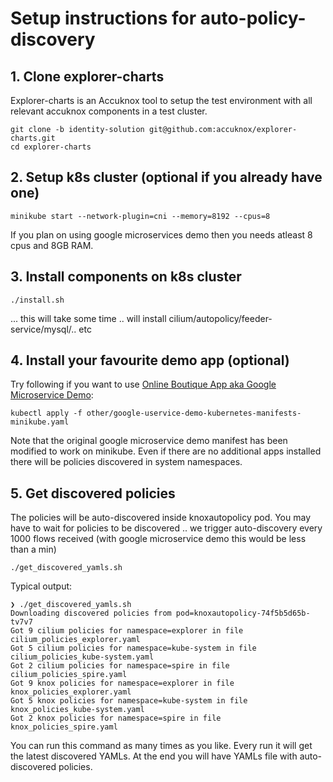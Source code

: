 # Setup instructions for auto-policy-discovery

## 1. Clone explorer-charts
Explorer-charts is an Accuknox tool to setup the test environment with all relevant accuknox components in a test cluster.
```
git clone -b identity-solution git@github.com:accuknox/explorer-charts.git
cd explorer-charts
```

## 2. Setup k8s cluster (optional if you already have one)
```
minikube start --network-plugin=cni --memory=8192 --cpus=8
```
If you plan on using google microservices demo then you needs atleast 8 cpus and 8GB RAM.

## 3. Install components on k8s cluster
```
./install.sh
```
... this will take some time .. will install cilium/autopolicy/feeder-service/mysql/.. etc

## 4. Install your favourite demo app (optional)
Try following if you want to use [Online Boutique App aka Google Microservice Demo](https://github.com/GoogleCloudPlatform/microservices-demo):
```
kubectl apply -f other/google-uservice-demo-kubernetes-manifests-minikube.yaml
```
Note that the original google microservice demo manifest has been modified to work on minikube.
Even if there are no additional apps installed there will be policies discovered in system namespaces.

## 5. Get discovered policies
The policies will be auto-discovered inside knoxautopolicy pod. You may have to wait for policies to be discovered .. we trigger auto-discovery every 1000 flows received (with google microservice demo this would be less than a min)
```
./get_discovered_yamls.sh
```

Typical output:
```
❯ ./get_discovered_yamls.sh
Downloading discovered policies from pod=knoxautopolicy-74f5b5d65b-tv7v7
Got 9 cilium policies for namespace=explorer in file cilium_policies_explorer.yaml
Got 5 cilium policies for namespace=kube-system in file cilium_policies_kube-system.yaml
Got 2 cilium policies for namespace=spire in file cilium_policies_spire.yaml
Got 9 knox policies for namespace=explorer in file knox_policies_explorer.yaml
Got 5 knox policies for namespace=kube-system in file knox_policies_kube-system.yaml
Got 2 knox policies for namespace=spire in file knox_policies_spire.yaml
```
You can run this command as many times as you like. Every run it will get the latest discovered YAMLs.
At the end you will have YAMLs file with auto-discovered policies.

